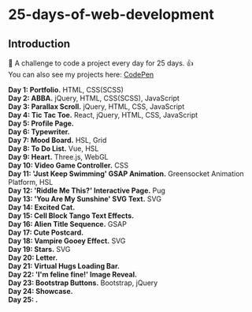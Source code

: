 # 25-days-of-web-development
## Introduction
📅 A challenge to code a project every day for 25 days. 👍 \
You can also see my projects here: [CodePen](https://codepen.io/zekaeria)

**Day 1: Portfolio.** HTML, CSS(SCSS)\
**Day 2: ABBA.** jQuery, HTML, CSS(SCSS), JavaScript \
**Day 3: Parallax Scroll.** jQuery, HTML, CSS, JavaScript \
**Day 4: Tic Tac Toe.** React, jQuery, HTML, CSS, JavaScript \
**Day 5: Profile Page.** \
**Day 6: Typewriter.** \
**Day 7: Mood Board.** HSL, Grid \
**Day 8: To Do List.** Vue, HSL  \
**Day 9: Heart.** Three.js, WebGL \
**Day 10: Video Game Controller.** CSS \
**Day 11: 'Just Keep Swimming' GSAP Animation.** Greensocket Animation Platform, HSL \
**Day 12: 'Riddle Me This?' Interactive Page.** Pug \
**Day 13: 'You Are My Sunshine' SVG Text.** SVG \
**Day 14: Excited Cat.**  \
**Day 15: Cell Block Tango Text Effects.** \
**Day 16: Alien Title Sequence.** GSAP \
**Day 17: Cute Postcard.**  \
**Day 18: Vampire Gooey Effect.** SVG \
**Day 19: Stars.** SVG \
**Day 20: Letter.** \
**Day 21: Virtual Hugs Loading Bar.**   \
**Day 22: 'I'm feline fine!' Image Reveal.** \
**Day 23: Bootstrap Buttons.** Bootstrap, jQuery \
**Day 24: Showcase.**   \
**Day 25: .**
